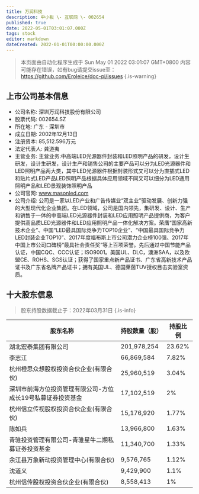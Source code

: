 ```yaml
---
title: 万润科技
description: 中小板 \- 互联网 \- 002654
published: true
date: 2022-05-01T03:01:07.000Z
tags: stock
editor: markdown
dateCreated: 2022-01-01T00:00:00.000Z
---
```


> 本页面由自动化程序生成于 Sun May 01 2022 03:01:07 GMT+0800
> 内容可能存在错误，如有bug请提交issue至：https://github.com/Eroleice/doc-pi/issues
{.is-warning}

## 上市公司基本信息
- 公司名称: 深圳万润科技股份有限公司
- 股票代码: 002654.SZ
- 所在地: 广东 - 深圳市
- 成立日期: 2002年12月13日
- 注册资本: 85,512.596万元
- 法定代表人: 龚道夷
- 主营业务: 主营业务:中高端LED光源器件封装和LED照明产品的研发，设计生研发，设计生研发，设计生产和销售公司的主要产品可以分为LED光源器件和LED照明产品两大类，其中LED光源器件根据封装形式又可以分为直插式LED和贴片式LED产品LED照明产品根据具体应用领域不同又可以细分为LED通用照明产品和LED景观装饰照明产品
- 公司官网: www.masonled.com
- 公司介绍: 公司是一家以LED产业和广告传媒业“双主业”驱动发展、创新力强的大型现代化企业集团。在LED领域，公司是国内领先，集研发、设计、生产和销售于一体的中高端LED光源器件封装和LED应用照明产品提供商，为客户提供高品质LED光源器件和LED应用照明产品一体化解决方案。荣膺“国家高新技术企业”、中国“LED最具国际竞争力TOP10企业”、“中国最具国际竞争力LED封装企业TOP10”、2017年度福布斯上市公司潜力企业榜100强、2017年中国上市公司口碑榜“最具社会责任奖”等上百项荣誉。先后通过中国节能产品认证，中国CQC、CCC认证；ISO9001。美国UL、DLC，澳洲SAA，以及欧盟CE、ROHS、SGS认证；获得了国家重点新产品证书、广东省高新技术产品证书及广东省名牌产品证书；拥有美国UL、德国莱茵TUV授权目击实验室资质。


## 十大股东信息
> 股东持股数据截止于：2022年03月31日
{.is-info}

| 股东名称 | 持股数量（股） | 持股比例 |
| --- | --- | --- |
| 湖北宏泰集团有限公司 | 201,978,254 | 23.62% |
| 李志江 | 66,869,584 | 7.82% |
| 杭州橙思众想股权投资合伙企业(有限合伙) | 25,960,519 | 3.04% |
| 深圳市前海方位投资管理有限公司-方位成长19号私募证券投资基金 | 17,102,519 | 2% |
| 杭州信立传视股权投资合伙企业(有限合伙) | 15,176,920 | 1.77% |
| 陈如兵 | 13,966,800 | 1.63% |
| 青骓投资管理有限公司-青骓星牛二期私募证券投资基金 | 11,340,700 | 1.33% |
| 余江县万象新动投资管理中心(有限合伙) | 9,576,765 | 1.12% |
| 沈道义 | 9,429,900 | 1.1% |
| 杭州信传股权投资合伙企业(有限合伙) | 8,558,413 | 1% |




